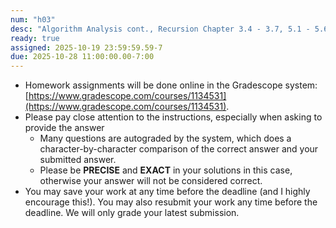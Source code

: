 ```yaml
---
num: "h03"
desc: "Algorithm Analysis cont., Recursion Chapter 3.4 - 3.7, 5.1 - 5.6"
ready: true
assigned: 2025-10-19 23:59:59.59-7
due: 2025-10-28 11:00:00.00-7:00
---
```


* Homework assignments will be done online in the Gradescope system: [https://www.gradescope.com/courses/1134531](https://www.gradescope.com/courses/1134531).
* Please pay close attention to the instructions, especially when asking to provide the answer
	* Many questions are autograded by the system, which does a character-by-character comparison of the correct answer and your submitted answer.
	* Please be **PRECISE** and **EXACT** in your solutions in this case, otherwise your answer will not be considered correct.
* You may save your work at any time before the deadline (and I highly encourage this!). You may also resubmit your work any time before the deadline. We will only grade your latest submission.
